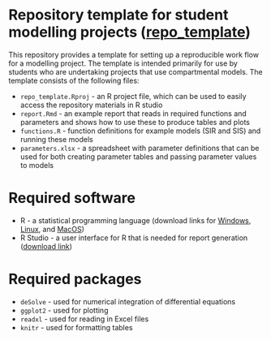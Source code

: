 # Repository template for student modelling projects ([repo_template](https://github.com/SACEMA/repo_template))

This repository provides a template for setting up a reproducible work flow for a modelling project. The template is intended primarily for use by students who are undertaking projects that use compartmental models. The template consists of the following files:

- `repo_template.Rproj` - an R project file, which can be used to easily access the repository materials in R studio
- `report.Rmd` - an example report that reads in required functions and parameters and shows how to use these to produce tables and plots
- `functions.R` - function definitions for example models (SIR and SIS) and running these models
- `parameters.xlsx` - a spreadsheet with parameter definitions that can be used for both creating parameter tables and passing parameter values to models

# Required software

- R - a statistical programming language (download links for [Windows](http://cran.r-project.org/bin/windows/base/), [Linux](http://cran.r-project.org/bin/linux/), and [MacOS](http://cran.r-project.org/bin/macosx/))
- R Studio - a user interface for R that is needed for report generation ([download link](http://www.rstudio.com/products/rstudio/download/))

# Required packages

- `deSolve` - used for numerical integration of differential equations
- `ggplot2` - used for plotting
- `readxl` - used for reading in Excel files
- `knitr` - used for formatting tables
